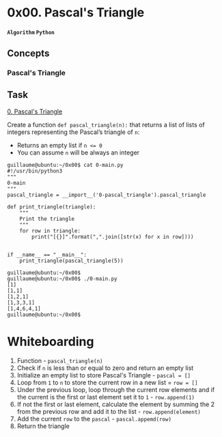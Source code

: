 # 0x00. Pascal's Triangle
#### `Algorithm` `Python`

## Concepts
### Pascal's Triangle
## Task

[0. Pascal's Triangle](./0-pascal_triangle.py)

Create a function `def pascal_triangle(n):` that returns a list of lists of integers representing the Pascal’s triangle of `n`:

* Returns an empty list if `n <= 0`
* You can assume `n` will be always an integer
```
guillaume@ubuntu:~/0x00$ cat 0-main.py
#!/usr/bin/python3
"""
0-main
"""
pascal_triangle = __import__('0-pascal_triangle').pascal_triangle

def print_triangle(triangle):
    """
    Print the triangle
    """
    for row in triangle:
        print("[{}]".format(",".join([str(x) for x in row])))


if __name__ == "__main__":
    print_triangle(pascal_triangle(5))

guillaume@ubuntu:~/0x00$ 
guillaume@ubuntu:~/0x00$ ./0-main.py
[1]
[1,1]
[1,2,1]
[1,3,3,1]
[1,4,6,4,1]
guillaume@ubuntu:~/0x00$
```

# Whiteboarding

1. Function - `pascal_triangle(n)`
2. Check if `n` is less than or equal to zero and return an empty list
3. Initialize an empty list to store Pascal's Triangle - `pascal = []`
4. Loop from `1` to `n` to store the current row in a new list = `row = []`
5. Under the previous loop, loop through the current row elements and if the current is the first or last element set it to `1` - `row.append(1)`
6. If not the first or last element, calculate the element by summing the 2 from the previous row and add it to the list - `row.append(element)`
7. Add the current `row` to the `pascal` - `pascal.appemd(row)`
8. Return the triangle